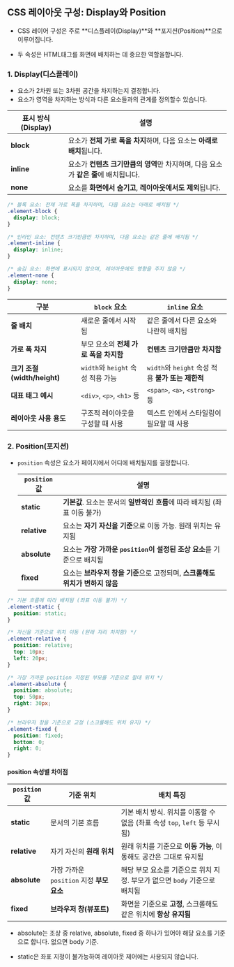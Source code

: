 ## CSS 레이아웃 구성: Display와 Position

- CSS 레이어 구성은 주로 **디스플레이(Display)**와 **포지션(Position)**으로 이루어집니다.

- 두 속성은 HTML태그를 화면에 배치하는 데 중요한 역할을합니다.

### 1. Display(디스플레이)

- 요소가 2차원 또는 3차원 공간을 차지하는지 결정합니다.
- 요소가 영역을 차지하는 방식과 다른 요소들과의 관계를 정의할수 있습니다.

| 표시 방식 (Display) | 설명                                                                                |
| ------------------- | ----------------------------------------------------------------------------------- |
| **block**           | 요소가 **전체 가로 폭을 차지**하며, 다음 요소는 **아래로 배치**됩니다.              |
| **inline**          | 요소가 **컨텐츠 크기만큼의 영역**만 차지하며, 다음 요소가 **같은 줄**에 배치됩니다. |
| **none**            | 요소를 **화면에서 숨기고**, **레이아웃에서도 제외**됩니다.                          |

```css
/* 블록 요소: 전체 가로 폭을 차지하며, 다음 요소는 아래로 배치됨 */
.element-block {
  display: block;
}

/* 인라인 요소: 컨텐츠 크기만큼만 차지하며, 다음 요소는 같은 줄에 배치됨 */
.element-inline {
  display: inline;
}

/* 숨김 요소: 화면에 표시되지 않으며, 레이아웃에도 영향을 주지 않음 */
.element-none {
  display: none;
}
```

| 구분                         | `block` 요소                          | `inline` 요소                                     |
| ---------------------------- | ------------------------------------- | ------------------------------------------------- |
| **줄 배치**                  | 새로운 줄에서 시작됨                  | 같은 줄에서 다른 요소와 나란히 배치됨             |
| **가로 폭 차지**             | 부모 요소의 **전체 가로 폭을 차지함** | **컨텐츠 크기만큼만 차지함**                      |
| **크기 조절 (width/height)** | `width`와 `height` 속성 적용 가능     | `width`와 `height` 속성 적용 **불가 또는 제한적** |
| **대표 태그 예시**           | `<div>`, `<p>`, `<h1>` 등             | `<span>`, `<a>`, `<strong>` 등                    |
| **레이아웃 사용 용도**       | 구조적 레이아웃을 구성할 때 사용      | 텍스트 안에서 스타일링이 필요할 때 사용           |

### 2. Position(포지션)

- `position` 속성은 요소가 페이지에서 어디에 배치될지를 결정합니다.

  | `position` 값 | 설명                                                                          |
  | ------------- | ----------------------------------------------------------------------------- |
  | **static**    | **기본값**. 요소는 문서의 **일반적인 흐름**에 따라 배치됨 (좌표 이동 불가)    |
  | **relative**  | 요소는 **자기 자신을 기준**으로 이동 가능. 원래 위치는 유지됨                 |
  | **absolute**  | 요소는 **가장 가까운 `position`이 설정된 조상 요소**를 기준으로 배치됨        |
  | **fixed**     | 요소는 **브라우저 창을 기준**으로 고정되며, **스크롤해도 위치가 변하지 않음** |

```css
/* 기본 흐름에 따라 배치됨 (좌표 이동 불가) */
.element-static {
  position: static;
}

/* 자신을 기준으로 위치 이동 (원래 자리 차지함) */
.element-relative {
  position: relative;
  top: 10px;
  left: 20px;
}

/* 가장 가까운 position 지정된 부모를 기준으로 절대 위치 */
.element-absolute {
  position: absolute;
  top: 50px;
  right: 30px;
}

/* 브라우저 창을 기준으로 고정 (스크롤해도 위치 유지) */
.element-fixed {
  position: fixed;
  bottom: 0;
  right: 0;
}
```

#### position 속성별 차이점

| `position` 값 | 기준 위치                                 | 배치 특징                                                                 |
| ------------- | ----------------------------------------- | ------------------------------------------------------------------------- |
| **static**    | 문서의 기본 흐름                          | 기본 배치 방식. 위치를 이동할 수 없음 (좌표 속성 `top`, `left` 등 무시됨) |
| **relative**  | 자기 자신의 **원래 위치**                 | 원래 위치를 기준으로 **이동 가능**, 이동해도 공간은 그대로 유지됨         |
| **absolute**  | 가장 가까운 `position` 지정 **부모 요소** | 해당 부모 요소를 기준으로 위치 지정. 부모가 없으면 `body` 기준으로 배치됨 |
| **fixed**     | **브라우저 창(뷰포트)**                   | 화면을 기준으로 **고정**, 스크롤해도 같은 위치에 **항상 유지됨**          |

- absolute는 조상 중 relative, absolute, fixed 중 하나가 있어야 해당 요소를 기준으로 합니다. 없으면 body 기준.

- static은 좌표 지정이 불가능하여 레이아웃 제어에는 사용되지 않습니다.
